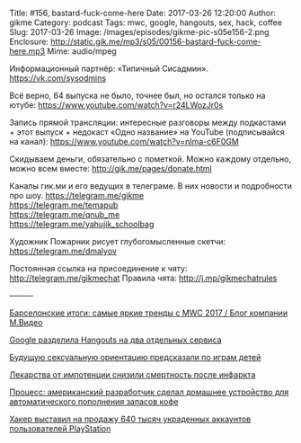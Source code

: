Title: #156, bastard-fuck-come-here
Date: 2017-03-26 12:20:00
Author: gikme
Category: podcast
Tags: mwc, google, hangouts, sex, hack, coffee
Slug: 2017-03-26
Image: /images/episodes/gikme-pic-s05e156-2.png
Enclosure: http://static.gik.me/mp3/s05/00156-bastard-fuck-come-here.mp3
Mime: audio/mpeg


Информационный партнёр:
«Типичный Сисадмин».
<https://vk.com/sysodmins>

Всё верно, 64 выпуска не было, точнее был, но остался только на ютубе:  <https://www.youtube.com/watch?v=r24LWozJr0s>

Запись прямой трансляции: интересные разговоры между подкастами + этот выпуск + недокаст «Одно название» на YouTube (подписывайся на канал):
<https://www.youtube.com/watch?v=nIma-c6F0GM>

Скидываем деньги, обязательно с пометкой.
Можно каждому отдельно, можно всем вместе:
<http://gik.me/pages/donate.html>

Каналы гик.ми и его ведущих в телеграме. В них новости и подробности про шоу.
<https://telegram.me/gikme>  
<https://telegram.me/temapub>  
<https://telegram.me/qnub_me>  
<https://telegram.me/yahujik_schoolbag>

Художник Пожарник рисует глубогомысленные скетчи:
<https://telegram.me/dmalyov>

Постоянная ссылка на присоединение к чяту: <http://telegram.me/gikmechat>
Правила чята: <http://j.mp/gikmechatrules>

———

[Барселонские итоги: самые яркие тренды с MWC 2017 / Блог компании М.Видео](https://geektimes.ru/company/mvideo/blog/286674/)

[Google разделила Hangouts на два отдельных сервиса](http://4pda.ru/2017/03/10/337592/)

[Будущую сексуальную ориентацию предсказали по играм детей](https://nplus1.ru/news/2017/03/11/just-play)

[Лекарства от импотенции снизили смертность после инфаркта](https://nplus1.ru/news/2017/03/11/erefarction)

[Процесс: американский разработчик сделал домашнее устройство для автоматического пополнения запасов кофе](https://vc.ru/p/automated-coffee)

[Хакер выставил на продажу 640 тысяч украденных аккаунтов пользователей PlayStation](https://habrahabr.ru/post/323640/)

